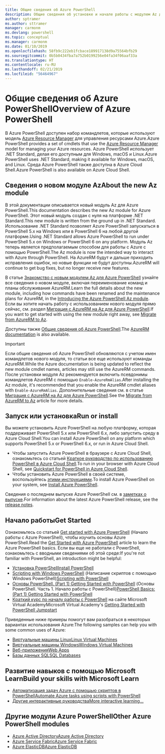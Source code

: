 ```yaml
---
title: Общие сведения об Azure PowerShell
description: Общие сведения об установке и начале работы с модулем Az для Azure PowerShell.
author: sptramer
ms.author: sttramer
manager: carmonm
ms.devlang: powershell
ms.topic: conceptual
ms.manager: carmonm
ms.date: 01/10/2019
ms.openlocfilehash: 58fb9c222eb1fcbace189917138d9a75564bfb29
ms.sourcegitcommit: 0b5b0434fba7a752b0199256e04fa34f06aaf33a
ms.translationtype: HT
ms.contentlocale: ru-RU
ms.lasthandoff: 02/21/2019
ms.locfileid: "56464967"
---
```

# <a name="overview-of-azure-powershell"></a><span data-ttu-id="968a8-103">Общие сведения об Azure PowerShell</span><span class="sxs-lookup"><span data-stu-id="968a8-103">Overview of Azure PowerShell</span></span>

<span data-ttu-id="968a8-104">В Azure PowerShell доступен набор командлетов, которые используют модель [Azure Resource Manager](/azure/azure-resource-manager/resource-group-overview) для управления ресурсами Azure.</span><span class="sxs-lookup"><span data-stu-id="968a8-104">Azure PowerShell provides a set of cmdlets that use the [Azure Resource Manager](/azure/azure-resource-manager/resource-group-overview) model for managing your Azure resources.</span></span> <span data-ttu-id="968a8-105">Azure PowerShell использует .NET Standard, делая его доступным для Windows, macOS и Linux.</span><span class="sxs-lookup"><span data-stu-id="968a8-105">Azure PowerShell uses .NET Standard, making it available for Windows, macOS, and Linux.</span></span>
<span data-ttu-id="968a8-106">Среда Azure PowerShell также доступна в Azure Cloud Shell.</span><span class="sxs-lookup"><span data-stu-id="968a8-106">Azure PowerShell is also available on Azure Cloud Shell.</span></span>

## <a name="about-the-new-az-module"></a><span data-ttu-id="968a8-107">Сведения о новом модуле Az</span><span class="sxs-lookup"><span data-stu-id="968a8-107">About the new Az module</span></span>

<span data-ttu-id="968a8-108">В этой документации описывается новый модуль Az для Azure PowerShell.</span><span class="sxs-lookup"><span data-stu-id="968a8-108">This documentation describes the new Az module for Azure PowerShell.</span></span> <span data-ttu-id="968a8-109">Этот новый модуль создан с нуля на платформе .NET Standard.</span><span class="sxs-lookup"><span data-stu-id="968a8-109">This new module is written from the ground up in .NET Standard.</span></span> <span data-ttu-id="968a8-110">Использование .NET Standard позволяет Azure PowerShell запускаться в PowerShell 5.x на Windows или в PowerShell 6 на любой другой платформе.</span><span class="sxs-lookup"><span data-stu-id="968a8-110">Using .NET Standard allows Azure PowerShell to run under PowerShell 5.x on Windows or PowerShell 6 on any platform.</span></span> <span data-ttu-id="968a8-111">Модуль Az теперь является предполагаемым способом для работы с Azure с помощью PowerShell.</span><span class="sxs-lookup"><span data-stu-id="968a8-111">The Az module is now the intended way to interact with Azure through PowerShell.</span></span>
<span data-ttu-id="968a8-112">На AzureRM будут и дальше приходить исправления ошибок, но новые функции не будут доступны.</span><span class="sxs-lookup"><span data-stu-id="968a8-112">AzureRM will continue to get bug fixes, but no longer receive new features.</span></span>

<span data-ttu-id="968a8-113">В статье [Знакомство с новым модулем Az для Azure PowerShell](new-azureps-module-az.md) узнайте все сведения о новом модуле, включая переименование команд и планы обслуживания AzureRM.</span><span class="sxs-lookup"><span data-stu-id="968a8-113">Learn the full details about the new module, including how commands have been renamed and the maintenance plans for AzureRM, in the [Introducing the Azure PowerShell Az module](new-azureps-module-az.md).</span></span> <span data-ttu-id="968a8-114">Если вы хотите начать работу с использованием нового модуля прямо сейчас, см. раздел [Миграция с AzureRM на Az для Azure PowerShell](migrate-from-azurerm-to-az.md).</span><span class="sxs-lookup"><span data-stu-id="968a8-114">If you want to get started with using the new module right away, see [Migrate from AzureRM to Az](migrate-from-azurerm-to-az.md).</span></span>

<span data-ttu-id="968a8-115">Доступны также [Общие сведения об Azure PowerShell](/powershell/azure/azurerm).</span><span class="sxs-lookup"><span data-stu-id="968a8-115">The [AzureRM documentation](/powershell/azure/azurerm) is also available.</span></span>

> [!IMPORTANT]
>
> <span data-ttu-id="968a8-116">Если общие сведения об Azure PowerShell обновляются с учетом имен командлетов нового модуля, то статьи все еще используют команды AzureRM.</span><span class="sxs-lookup"><span data-stu-id="968a8-116">While the Azure documentation is being updated to reflect the new module cmdlet names, articles may still use the AzureRM commands.</span></span> <span data-ttu-id="968a8-117">После установки модуля Az рекомендуется включить псевдонимы командлетов AzureRM с помощью `Enable-AzureRmAlias`.</span><span class="sxs-lookup"><span data-stu-id="968a8-117">After installing the Az module, it's recommended that you enable the AzureRM cmdlet aliases with `Enable-AzureRmAlias`.</span></span> <span data-ttu-id="968a8-118">Дополнительные сведения см. в статье [Миграция с AzureRM на Az для Azure PowerShell](migrate-from-azurerm-to-az.md).</span><span class="sxs-lookup"><span data-stu-id="968a8-118">See the [Migrate from AzureRM to Az](migrate-from-azurerm-to-az.md) article for more details.</span></span>

## <a name="run-or-install"></a><span data-ttu-id="968a8-119">Запуск или установка</span><span class="sxs-lookup"><span data-stu-id="968a8-119">Run or install</span></span>

<span data-ttu-id="968a8-120">Вы можете установить Azure PowerShell на любую платформу, которая поддерживает PowerShell 5.x или PowerShell 6.x, либо запустить среду в Azure Cloud Shell.</span><span class="sxs-lookup"><span data-stu-id="968a8-120">You can install Azure PowerShell on any platform which supports PowerShell 5.x or PowerShell 6.x, or run in Azure Cloud Shell.</span></span>

* <span data-ttu-id="968a8-121">Чтобы запустить Azure PowerShell в браузере с Azure Cloud Shell, ознакомьтесь со статьей [Краткое руководство по использованию PowerShell в Azure Cloud Shell](/azure/cloud-shell/quickstart-powershell).</span><span class="sxs-lookup"><span data-stu-id="968a8-121">To run in your browser with Azure Cloud Shell, see [Quickstart for PowerShell in Azure Cloud Shell](/azure/cloud-shell/quickstart-powershell).</span></span>
* <span data-ttu-id="968a8-122">Чтобы установить Azure PowerShell в своей системе, воспользуйтесь [этими инструкциями](install-az-ps.md).</span><span class="sxs-lookup"><span data-stu-id="968a8-122">To install Azure PowerShell on your system, see [Install Azure PowerShell](install-az-ps.md).</span></span>

<span data-ttu-id="968a8-123">Сведения о последнем выпуске Azure PowerShell см. в [заметках о выпуске](release-notes-azureps.md).</span><span class="sxs-lookup"><span data-stu-id="968a8-123">For information about the latest Azure PowerShell release, see the [release notes](release-notes-azureps.md).</span></span>

## <a name="get-started"></a><span data-ttu-id="968a8-124">Начало работы</span><span class="sxs-lookup"><span data-stu-id="968a8-124">Get Started</span></span>

<span data-ttu-id="968a8-125">Ознакомьтесь со статьей [Get started with Azure PowerShell](get-started-azureps.md) (Начало работы с Azure PowerShell), чтобы изучить основы Azure PowerShell.</span><span class="sxs-lookup"><span data-stu-id="968a8-125">Read the [Get Started with Azure PowerShell](get-started-azureps.md) article to learn the Azure PowerShell basics.</span></span> <span data-ttu-id="968a8-126">Если вы еще не работали с PowerShell, ознакомьтесь с вводными сведениями об этой среде:</span><span class="sxs-lookup"><span data-stu-id="968a8-126">If you're not familiar with PowerShell, an introduction might be helpful:</span></span>

* [<span data-ttu-id="968a8-127">Установка PowerShell</span><span class="sxs-lookup"><span data-stu-id="968a8-127">Install PowerShell</span></span>](/powershell/scripting/install/installing-powershell)
* <span data-ttu-id="968a8-128">[Scripting with Windows PowerShell](/powershell/scripting/powershell-scripting) (Написание скриптов с помощью Windows PowerShell)</span><span class="sxs-lookup"><span data-stu-id="968a8-128">[Scripting with PowerShell](/powershell/scripting/powershell-scripting)</span></span>
* <span data-ttu-id="968a8-129">[Основы PowerShell. (Part 1) Getting Started with PowerShell](https://channel9.msdn.com/Blogs/Taste-of-Premier/PowerShellBasicsPart1) (Основы PowerShell. Часть 1. Начало работы с PowerShell)</span><span class="sxs-lookup"><span data-stu-id="968a8-129">[PowerShell Basics: (Part 1) Getting Started with PowerShell](https://channel9.msdn.com/Blogs/Taste-of-Premier/PowerShellBasicsPart1)</span></span>
* <span data-ttu-id="968a8-130">[Краткий курс по началу работы с PowerShell](https://mva.microsoft.com/liveevents/powershell-jumpstart) на сайте Microsoft Virtual Academy</span><span class="sxs-lookup"><span data-stu-id="968a8-130">Microsoft Virtual Academy's [Getting Started with PowerShell Jumpstart](https://mva.microsoft.com/liveevents/powershell-jumpstart)</span></span>

<span data-ttu-id="968a8-131">Приведенные ниже примеры помогут вам разобраться в некоторых вариантах использования Azure:</span><span class="sxs-lookup"><span data-stu-id="968a8-131">The following samples can help you with some common uses of Azure:</span></span>

* [<span data-ttu-id="968a8-132">Виртуальные машины Linux</span><span class="sxs-lookup"><span data-stu-id="968a8-132">Linux Virtual Machines</span></span>](/azure/virtual-machines/virtual-machines-linux-powershell-samples?toc=/powershell/azure/toc.json)
* [<span data-ttu-id="968a8-133">Виртуальные машины Windows</span><span class="sxs-lookup"><span data-stu-id="968a8-133">Windows Virtual Machines</span></span>](/azure/virtual-machines/virtual-machines-windows-powershell-samples?toc=/powershell/azure/toc.json)
* [<span data-ttu-id="968a8-134">Веб-приложения</span><span class="sxs-lookup"><span data-stu-id="968a8-134">Web Apps</span></span>](/azure/app-service-web/app-service-powershell-samples?toc=/powershell/azure/toc.json)
* [<span data-ttu-id="968a8-135">Базы данных SQL</span><span class="sxs-lookup"><span data-stu-id="968a8-135">SQL Databases</span></span>](/azure/sql-database/sql-database-powershell-samples?toc=/powershell/azure/toc.json)

## <a name="build-your-skills-with-microsoft-learn"></a><span data-ttu-id="968a8-136">Развитие навыков с помощью Microsoft Learn</span><span class="sxs-lookup"><span data-stu-id="968a8-136">Build your skills with Microsoft Learn</span></span>

- [<span data-ttu-id="968a8-137">Автоматизация задач Azure с помощью скриптов в PowerShell</span><span class="sxs-lookup"><span data-stu-id="968a8-137">Automate Azure tasks using scripts with PowerShell</span></span>](/learn/modules/automate-azure-tasks-with-powershell/)
- [<span data-ttu-id="968a8-138">Другие интерактивные руководства</span><span class="sxs-lookup"><span data-stu-id="968a8-138">More interactive learning...</span></span>](/learn/browse/?term=powershell)

## <a name="other-azure-powershell-modules"></a><span data-ttu-id="968a8-139">Другие модули Azure PowerShell</span><span class="sxs-lookup"><span data-stu-id="968a8-139">Other Azure PowerShell modules</span></span>

* [<span data-ttu-id="968a8-140">Azure Active Directory</span><span class="sxs-lookup"><span data-stu-id="968a8-140">Azure Active Directory</span></span>](/powershell/azure/active-directory/)
* [<span data-ttu-id="968a8-141">Azure Service Fabric</span><span class="sxs-lookup"><span data-stu-id="968a8-141">Azure Service Fabric</span></span>](/powershell/azure/service-fabric/)
* [<span data-ttu-id="968a8-142">Azure ElasticDB</span><span class="sxs-lookup"><span data-stu-id="968a8-142">Azure ElasticDB</span></span>](/powershell/azure/elasticdbjobs/)

